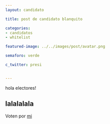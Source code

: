 ```yaml
---
layout: candidato

title: post de candidato blanquito

categories: 
- candidatos
- whitelist

featured-image: ../../images/post/avatar.png

semaforo: verde

c_twitter: presi


---
```

hola electores!

 lalalalala
---

Voten por [mi][left]

[left]: https://candideit.org
